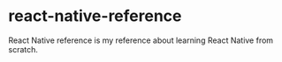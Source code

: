 # react-native-reference
React Native reference is my reference about learning React Native from scratch.
